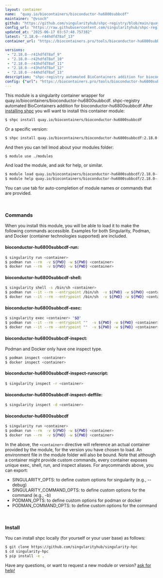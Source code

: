 ```yaml
---
layout: container
name:  "quay.io/biocontainers/bioconductor-hu6800subbcdf"
maintainer: "@vsoch"
github: "https://github.com/singularityhub/shpc-registry/blob/main/quay.io/biocontainers/bioconductor-hu6800subbcdf/container.yaml"
config_url: "https://raw.githubusercontent.com/singularityhub/shpc-registry/main/quay.io/biocontainers/bioconductor-hu6800subbcdf/container.yaml"
updated_at: "2025-06-17 03:57:48.757382"
latest: "2.18.0--r44hdfd78af_13"
container_url: "https://biocontainers.pro/tools/bioconductor-hu6800subbcdf"

versions:
 - "2.18.0--r41hdfd78af_9"
 - "2.18.0--r42hdfd78af_10"
 - "2.18.0--r43hdfd78af_11"
 - "2.18.0--r43hdfd78af_12"
 - "2.18.0--r44hdfd78af_13"
description: "shpc-registry automated BioContainers addition for bioconductor-hu6800subbcdf"
config: {"url": "https://biocontainers.pro/tools/bioconductor-hu6800subbcdf", "maintainer": "@vsoch", "description": "shpc-registry automated BioContainers addition for bioconductor-hu6800subbcdf", "latest": {"2.18.0--r44hdfd78af_13": "sha256:fc587f932c3d6ff83b9c7e1fc4d064f3829df8a2219a72861bc5ef1c4f778848"}, "tags": {"2.18.0--r41hdfd78af_9": "sha256:c3773efaae946318ea55422d5f053b7f6dfd810c8b1b5498b1c3864cc9b39be8", "2.18.0--r42hdfd78af_10": "sha256:94319b3a99e2857eff35144b33120792e5976bbee60c07d979d54f1075c7c730", "2.18.0--r43hdfd78af_11": "sha256:585033fddae3d15f8e40c2e51899e756daa08e657422adb1de787f40e8554090", "2.18.0--r43hdfd78af_12": "sha256:2549448faac0389fcd61f0e504c11bb351d44b3e8d180eafd854dc5f9baca1d3", "2.18.0--r44hdfd78af_13": "sha256:fc587f932c3d6ff83b9c7e1fc4d064f3829df8a2219a72861bc5ef1c4f778848"}, "docker": "quay.io/biocontainers/bioconductor-hu6800subbcdf"}
---
```


This module is a singularity container wrapper for quay.io/biocontainers/bioconductor-hu6800subbcdf.
shpc-registry automated BioContainers addition for bioconductor-hu6800subbcdf
After [installing shpc](#install) you will want to install this container module:


```bash
$ shpc install quay.io/biocontainers/bioconductor-hu6800subbcdf
```

Or a specific version:

```bash
$ shpc install quay.io/biocontainers/bioconductor-hu6800subbcdf:2.18.0--r44hdfd78af_13
```

And then you can tell lmod about your modules folder:

```bash
$ module use ./modules
```

And load the module, and ask for help, or similar.

```bash
$ module load quay.io/biocontainers/bioconductor-hu6800subbcdf/2.18.0--r44hdfd78af_13
$ module help quay.io/biocontainers/bioconductor-hu6800subbcdf/2.18.0--r44hdfd78af_13
```

You can use tab for auto-completion of module names or commands that are provided.

<br>

### Commands

When you install this module, you will be able to load it to make the following commands accessible.
Examples for both Singularity, Podman, and Docker (container technologies supported) are included.

#### bioconductor-hu6800subbcdf-run:

```bash
$ singularity run <container>
$ podman run --rm  -v ${PWD} -w ${PWD} <container>
$ docker run --rm  -v ${PWD} -w ${PWD} <container>
```

#### bioconductor-hu6800subbcdf-shell:

```bash
$ singularity shell -s /bin/sh <container>
$ podman run --it --rm --entrypoint /bin/sh  -v ${PWD} -w ${PWD} <container>
$ docker run --it --rm --entrypoint /bin/sh  -v ${PWD} -w ${PWD} <container>
```

#### bioconductor-hu6800subbcdf-exec:

```bash
$ singularity exec <container> "$@"
$ podman run --it --rm --entrypoint ""  -v ${PWD} -w ${PWD} <container> "$@"
$ docker run --it --rm --entrypoint ""  -v ${PWD} -w ${PWD} <container> "$@"
```

#### bioconductor-hu6800subbcdf-inspect:

Podman and Docker only have one inspect type.

```bash
$ podman inspect <container>
$ docker inspect <container>
```

#### bioconductor-hu6800subbcdf-inspect-runscript:

```bash
$ singularity inspect -r <container>
```

#### bioconductor-hu6800subbcdf-inspect-deffile:

```bash
$ singularity inspect -d <container>
```



#### bioconductor-hu6800subbcdf

```bash
$ singularity run <container>
$ podman run --rm  -v ${PWD} -w ${PWD} <container>
$ docker run --rm  -v ${PWD} -w ${PWD} <container>
```


In the above, the `<container>` directive will reference an actual container provided
by the module, for the version you have chosen to load. An environment file in the
module folder will also be bound. Note that although a container
might provide custom commands, every container exposes unique exec, shell, run, and
inspect aliases. For anycommands above, you can export:

 - SINGULARITY_OPTS: to define custom options for singularity (e.g., --debug)
 - SINGULARITY_COMMAND_OPTS: to define custom options for the command (e.g., -b)
 - PODMAN_OPTS: to define custom options for podman or docker
 - PODMAN_COMMAND_OPTS: to define custom options for the command

<br>

### Install

You can install shpc locally (for yourself or your user base) as follows:

```bash
$ git clone https://github.com/singularityhub/singularity-hpc
$ cd singularity-hpc
$ pip install -e .
```

Have any questions, or want to request a new module or version? [ask for help!](https://github.com/singularityhub/singularity-hpc/issues)